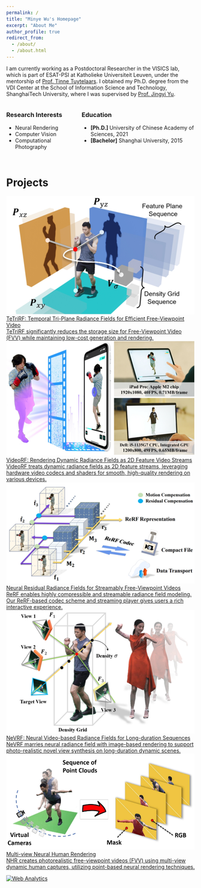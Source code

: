 ```yaml
---
permalink: /
title: "Minye Wu's Homepage"
excerpt: "About Me"
author_profile: true
redirect_from: 
  - /about/
  - /about.html
---
```


I am currently working as a Postdoctoral Researcher in the VISICS lab, which is part of ESAT-PSI at Katholieke Universiteit Leuven, under the mentorship of [Prof. Tinne Tuytelaars](https://www.esat.kuleuven.be/psi/TT). I obtained my Ph.D. degree from the VDI Center at the School of Information Science and Technology, ShanghaiTech University, where I was supervised by [Prof. Jingyi Yu](http://www.yu-jingyi.com/cv/).



<div class="row">
<div class="column" style="float: left; width: 40%;"><!-- 第一列内容 -->
<h3>Research Interests</h3>
<ul>
<li>Neural Rendering</li>
<li>Computer Vision</li>
<li>Computational Photography</li>
</ul>
</div>
<div class="column" style="float: right; width: 60%;"><!-- 第二列内容 -->
<h3>Education</h3>
<ul>
<li><strong>[Ph.D.] </strong>University of Chinese Academy of Sciences, 2021</li>
<li><strong>[Bachelor]</strong> Shanghai University, 2015</li>
</ul>
</div>
</div>
<div style="clear: both;">&nbsp;</div>


# Projects

<div class="ns-project-container">

  <a href="https://wuminye.github.io/projects/TeTriRF/" class="ns-project-link">
    <div class="ns-project">
        <img src="projects/images/TeTriRF.jpg" alt="TeTriRF">
        <div>
            <div class="ns-project-title">TeTriRF: Temporal Tri-Plane Radiance Fields for Efficient Free-Viewpoint Video</div>
            <div class="ns-project-description">TeTriRF significantly reduces the storage size for Free-Viewpoint Video (FVV) while maintaining low-cost generation and rendering.</div>
        </div>
    </div>
  </a>

  <a href="https://aoliao12138.github.io/VideoRF/" class="ns-project-link">
    <div class="ns-project">
        <img src="projects/images/videoRF.jpg" alt="VideoRF">
        <div>
            <div class="ns-project-title">VideoRF: Rendering Dynamic Radiance Fields as 2D Feature Video Streams</div>
            <div class="ns-project-description">VideoRF treats dynamic radiance fields as 2D feature streams, leveraging hardware video codecs and shaders for smooth, high-quality rendering on various devices.</div>
        </div>
    </div>
  </a>

  <a href="https://aoliao12138.github.io/ReRF/" class="ns-project-link">
    <div class="ns-project">
        <img src="projects/images/rerf.jpg" alt="ReRF">
        <div>
            <div class="ns-project-title">Neural Residual Radiance Fields for Streamably Free-Viewpoint Videos</div>
            <div class="ns-project-description">ReRF enables highly compressible and streamable radiance field modeling. Our ReRF-based codec scheme and streaming player gives users a rich interactive experience.</div>
        </div>
    </div>
  </a>

  <a href="https://wuminye.github.io/projects/NeVRF/" class="ns-project-link">
    <div class="ns-project">
        <img src="projects/images/NeVRF.jpg" alt="NeVRF">
        <div>
            <div class="ns-project-title">NeVRF: Neural Video-based Radiance Fields for Long-duration Sequences</div>
            <div class="ns-project-description">NeVRF marries neural radiance field with image-based rendering to support photo-realistic novel view synthesis on long-duration dynamic scenes.</div>
        </div>
    </div>
  </a>

  <a href="https://wuminye.github.io/NHR/" class="ns-project-link">
    <div class="ns-project">
        <img src="projects/images/NHR.jpg" alt="NHR">
        <div>
            <div class="ns-project-title">Multi-view Neural Human Rendering</div>
            <div class="ns-project-description">NHR creates photorealistic free-viewpoint videos (FVV) using multi-view dynamic human captures, utilizing point-based neural rendering techniques.</div>
        </div>
    </div>
  </a>
    <!-- Repeat for each project -->
</div>



<!-- Default Statcounter code for homepage https://wuminye.github.io/ -->
<script type="text/javascript">
var sc_project=12948099; 
var sc_invisible=1; 
var sc_security="0b88a620"; 
</script>
<script type="text/javascript"
src="https://www.statcounter.com/counter/counter.js" async></script>
<noscript><div class="statcounter"><a title="Web Analytics"
href="https://statcounter.com/" target="_blank"><img class="statcounter"
src="https://c.statcounter.com/12948099/0/0b88a620/1/" alt="Web Analytics"
referrerPolicy="no-referrer-when-downgrade"></a></div></noscript>
<!-- End of Statcounter Code -->